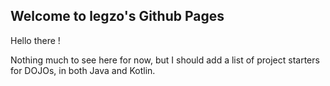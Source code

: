 ## Welcome to legzo's Github Pages

Hello there !

Nothing much to see here for now, but I should add a list of project starters for DOJOs, in both Java and Kotlin.
